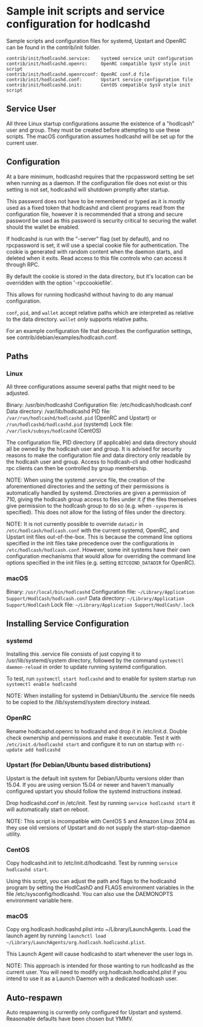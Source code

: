 Sample init scripts and service configuration for hodlcashd
==========================================================

Sample scripts and configuration files for systemd, Upstart and OpenRC
can be found in the contrib/init folder.

    contrib/init/hodlcashd.service:    systemd service unit configuration
    contrib/init/hodlcashd.openrc:     OpenRC compatible SysV style init script
    contrib/init/hodlcashd.openrcconf: OpenRC conf.d file
    contrib/init/hodlcashd.conf:       Upstart service configuration file
    contrib/init/hodlcashd.init:       CentOS compatible SysV style init script

Service User
---------------------------------

All three Linux startup configurations assume the existence of a "hodlcash" user
and group.  They must be created before attempting to use these scripts.
The macOS configuration assumes hodlcashd will be set up for the current user.

Configuration
---------------------------------

At a bare minimum, hodlcashd requires that the rpcpassword setting be set
when running as a daemon.  If the configuration file does not exist or this
setting is not set, hodlcashd will shutdown promptly after startup.

This password does not have to be remembered or typed as it is mostly used
as a fixed token that hodlcashd and client programs read from the configuration
file, however it is recommended that a strong and secure password be used
as this password is security critical to securing the wallet should the
wallet be enabled.

If hodlcashd is run with the "-server" flag (set by default), and no rpcpassword is set,
it will use a special cookie file for authentication. The cookie is generated with random
content when the daemon starts, and deleted when it exits. Read access to this file
controls who can access it through RPC.

By default the cookie is stored in the data directory, but it's location can be overridden
with the option '-rpccookiefile'.

This allows for running hodlcashd without having to do any manual configuration.

`conf`, `pid`, and `wallet` accept relative paths which are interpreted as
relative to the data directory. `wallet` *only* supports relative paths.

For an example configuration file that describes the configuration settings,
see contrib/debian/examples/hodlcash.conf.

Paths
---------------------------------

### Linux

All three configurations assume several paths that might need to be adjusted.

Binary:              /usr/bin/hodlcashd
Configuration file:  /etc/hodlcash/hodlcash.conf
Data directory:      /var/lib/hodlcashd
PID file:            `/var/run/hodlcashd/hodlcashd.pid` (OpenRC and Upstart) or `/run/hodlcashd/hodlcashd.pid` (systemd)
Lock file:           `/var/lock/subsys/hodlcashd` (CentOS)

The configuration file, PID directory (if applicable) and data directory
should all be owned by the hodlcash user and group.  It is advised for security
reasons to make the configuration file and data directory only readable by the
hodlcash user and group.  Access to hodlcash-cli and other hodlcashd rpc clients
can then be controlled by group membership.

NOTE: When using the systemd .service file, the creation of the aforementioned
directories and the setting of their permissions is automatically handled by
systemd. Directories are given a permission of 710, giving the hodlcash group
access to files under it _if_ the files themselves give permission to the
hodlcash group to do so (e.g. when `-sysperms` is specified). This does not allow
for the listing of files under the directory.

NOTE: It is not currently possible to override `datadir` in
`/etc/hodlcash/hodlcash.conf` with the current systemd, OpenRC, and Upstart init
files out-of-the-box. This is because the command line options specified in the
init files take precedence over the configurations in
`/etc/hodlcash/hodlcash.conf`. However, some init systems have their own
configuration mechanisms that would allow for overriding the command line
options specified in the init files (e.g. setting `BITCOIND_DATADIR` for
OpenRC).

### macOS

Binary:              `/usr/local/bin/hodlcashd`
Configuration file:  `~/Library/Application Support/HodlCash/hodlcash.conf`
Data directory:      `~/Library/Application Support/HodlCash`
Lock file:           `~/Library/Application Support/HodlCash/.lock`

Installing Service Configuration
-----------------------------------

### systemd

Installing this .service file consists of just copying it to
/usr/lib/systemd/system directory, followed by the command
`systemctl daemon-reload` in order to update running systemd configuration.

To test, run `systemctl start hodlcashd` and to enable for system startup run
`systemctl enable hodlcashd`

NOTE: When installing for systemd in Debian/Ubuntu the .service file needs to be copied to the /lib/systemd/system directory instead.

### OpenRC

Rename hodlcashd.openrc to hodlcashd and drop it in /etc/init.d.  Double
check ownership and permissions and make it executable.  Test it with
`/etc/init.d/hodlcashd start` and configure it to run on startup with
`rc-update add hodlcashd`

### Upstart (for Debian/Ubuntu based distributions)

Upstart is the default init system for Debian/Ubuntu versions older than 15.04. If you are using version 15.04 or newer and haven't manually configured upstart you should follow the systemd instructions instead.

Drop hodlcashd.conf in /etc/init.  Test by running `service hodlcashd start`
it will automatically start on reboot.

NOTE: This script is incompatible with CentOS 5 and Amazon Linux 2014 as they
use old versions of Upstart and do not supply the start-stop-daemon utility.

### CentOS

Copy hodlcashd.init to /etc/init.d/hodlcashd. Test by running `service hodlcashd start`.

Using this script, you can adjust the path and flags to the hodlcashd program by
setting the HodlCashD and FLAGS environment variables in the file
/etc/sysconfig/hodlcashd. You can also use the DAEMONOPTS environment variable here.

### macOS

Copy org.hodlcash.hodlcashd.plist into ~/Library/LaunchAgents. Load the launch agent by
running `launchctl load ~/Library/LaunchAgents/org.hodlcash.hodlcashd.plist`.

This Launch Agent will cause hodlcashd to start whenever the user logs in.

NOTE: This approach is intended for those wanting to run hodlcashd as the current user.
You will need to modify org.hodlcash.hodlcashd.plist if you intend to use it as a
Launch Daemon with a dedicated hodlcash user.

Auto-respawn
-----------------------------------

Auto respawning is currently only configured for Upstart and systemd.
Reasonable defaults have been chosen but YMMV.
